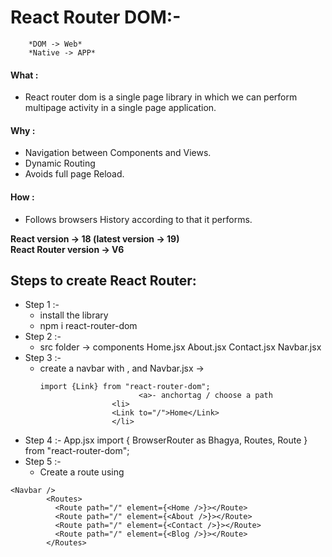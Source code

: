 # React Router DOM:-
        *DOM -> Web*
        *Native -> APP*
#### What :      
- React router dom is a single page library in which we can perform multipage activity in a single page application. 
#### Why :
- Navigation between Components and Views. 
- Dynamic Routing
- Avoids full page Reload.
#### How :
- Follows browsers History according to that it performs.

**React version -> 18 (latest version -> 19)**  
**React Router version -> V6**


## Steps to create React Router:
- Step 1 :- 
    - install the library
    - npm i react-router-dom
- Step 2 :- 
    - src folder -> components
        Home.jsx
        About.jsx
        Contact.jsx
        Navbar.jsx
- Step 3 :- 
    - create a navbar with <Link>, and <NavLink>
        Navbar.jsx -> 
        ```
        import {Link} from "react-router-dom";
                              <a>- anchortag / choose a path
                        <li>
                        <Link to="/">Home</Link>
                        </li>   
        ```                      
- Step 4 :- App.jsx
        import { BrowserRouter as Bhagya, Routes, Route } from "react-router-dom";  
- Step 5 :- 
    - Create a route using
```
<Navbar />
        <Routes>
          <Route path="/" element={<Home />}></Route>
          <Route path="/" element={<About />}></Route>
          <Route path="/" element={<Contact />}></Route>
          <Route path="/" element={<Blog />}></Route>
        </Routes>
```        


